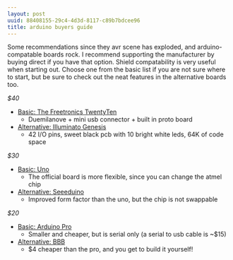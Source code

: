 ```yaml
---
layout: post
uuid: 88408155-29c4-4d3d-8117-c89b7bdcee96
title: arduino buyers guide
---
```


Some recommendations since they avr scene has exploded, and arduino-compatable
boards rock. I recommend supporting the manufacturer by buying direct if you
have that option.
Shield compatability is very useful when starting out. Choose one from the basic
list if you are not sure where to start, but be sure to check out the neat
features in the alternative boards too.

_$40_
* [Basic: The Freetronics TwentyTen][2010]
    * Duemilanove + mini usb connector + built in proto board
* [Alternative: Illuminato Genesis][illuminato]
    * 42 I/O pins, sweet black pcb with 10 bright white leds, 64K of code space

_$30_
* [Basic: Uno][uno]
    * The official board is more flexible, since you can change the atmel chip
* [Alternative: Seeeduino][seeed]
    * Improved form factor than the uno, but the chip is not swappable

_$20_
* [Basic: Arduino Pro][pro]
    * Smaller and cheaper, but is serial only (a serial to usb cable is ~$15)
* [Alternative: BBB][bbb]
    * $4 cheaper than the pro, and you get to build it yourself!

[2010]: http://www.littlebirdelectronics.com/products/Freetronics-TwentyTen.html
[illuminato]: http://www.liquidware.com/shop/show/ILL/Illuminato::Genesis
[uno]: http://www.arduino.cc
[seeed]: http://seeedstudio.com
[pro]: http://www.arduino.cc
[bbb]: http://www.moderndevice.com/products/bbb-kit

